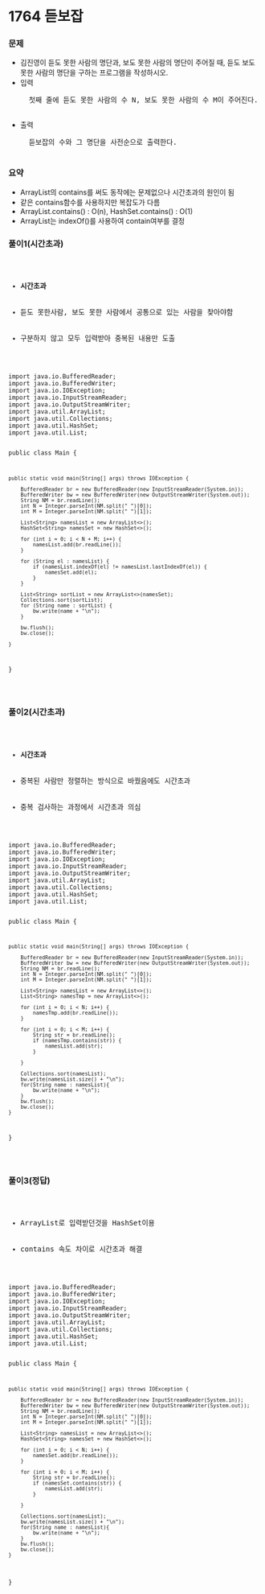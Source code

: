 # 1764 듣보잡

<h3>문제</h3>
<ul>
  <li>김진영이 듣도 못한 사람의 명단과, 보도 못한 사람의 명단이 주어질 때, 듣도 보도 못한 사람의 명단을 구하는 프로그램을 작성하시오.</li>
  <li>입력
  <pre>
  첫째 줄에 듣도 못한 사람의 수 N, 보도 못한 사람의 수 M이 주어진다. 이어서 둘째 줄부터 N개의 줄에 걸쳐 듣도 못한 사람의 이름과, N+2째 줄부터 보도 못한 사람의 이름이 순서대로 주어진다. 이름은 띄어쓰기 없이 알파벳 소문자로만 이루어지며, 그 길이는 20 이하이다. N, M은 500,000 이하의 자연수이다. 듣도 못한 사람의 명단에는 중복되는 이름이 없으며, 보도 못한 사람의 명단도 마찬가지이다.
  </pre>
  </li>
  <li>출력
  <pre>
  듣보잡의 수와 그 명단을 사전순으로 출력한다.
  </pre>
  </li>
</ul>

<h3>요약</h3>
<ul>
<li>ArrayList의 contains를 써도 동작에는 문제없으나 시간초과의 원인이 됨</li>
<li>같은 contains함수를 사용하지만 복잡도가 다름</li>
<li>ArrayList.contains() : O(n), HashSet.contains() : O(1)</li>
<li>ArrayList는 indexOf()를 사용하여 contain여부를 결정</li>
</ul>


<h3>풀이1(시간초과)</h3>
<pre>
<ul>
  <li><b>시간초과</b></li>
  <li>듣도 못한사람, 보도 못한 사람에서 공통으로 있는 사람을 찾아야함</li>
  <li>구분하지 않고 모두 입력받아 중복된 내용만 도출</li>
</ul>
<code>
import java.io.BufferedReader;
import java.io.BufferedWriter;
import java.io.IOException;
import java.io.InputStreamReader;
import java.io.OutputStreamWriter;
import java.util.ArrayList;
import java.util.Collections;
import java.util.HashSet;
import java.util.List;

public class Main {

    public static void main(String[] args) throws IOException {

        BufferedReader br = new BufferedReader(new InputStreamReader(System.in));
        BufferedWriter bw = new BufferedWriter(new OutputStreamWriter(System.out));
        String NM = br.readLine();
        int N = Integer.parseInt(NM.split(" ")[0]);
        int M = Integer.parseInt(NM.split(" ")[1]);

        List<String> namesList = new ArrayList<>();
        HashSet<String> namesSet = new HashSet<>();

        for (int i = 0; i < N + M; i++) {
            namesList.add(br.readLine());
        }

        for (String el : namesList) {
            if (namesList.indexOf(el) != namesList.lastIndexOf(el)) {
                namesSet.add(el);
            }
        }

        List<String> sortList = new ArrayList<>(namesSet);
        Collections.sort(sortList);
        for (String name : sortList) {
            bw.write(name + "\n");
        }

        bw.flush();
        bw.close();

    }
}

</code>
</pre>

<h3>풀이2(시간초과)</h3>
<pre>
<ul>
  <li><b>시간초과</b></li>
  <li>중복된 사람만 정렬하는 방식으로 바꿨음에도 시간초과</li>
  <li>중복 검사하는 과정에서 시간초과 의심</li>
</ul>
<code>
import java.io.BufferedReader;
import java.io.BufferedWriter;
import java.io.IOException;
import java.io.InputStreamReader;
import java.io.OutputStreamWriter;
import java.util.ArrayList;
import java.util.Collections;
import java.util.HashSet;
import java.util.List;

public class Main {

    public static void main(String[] args) throws IOException {

        BufferedReader br = new BufferedReader(new InputStreamReader(System.in));
        BufferedWriter bw = new BufferedWriter(new OutputStreamWriter(System.out));
        String NM = br.readLine();
        int N = Integer.parseInt(NM.split(" ")[0]);
        int M = Integer.parseInt(NM.split(" ")[1]);

        List<String> namesList = new ArrayList<>();
        List<String> namesTmp = new ArrayList<>();

        for (int i = 0; i < N; i++) {
			namesTmp.add(br.readLine());
		}

		for (int i = 0; i < M; i++) {
			String str = br.readLine();
			if (namesTmp.contains(str)) {
				namesList.add(str);
			}

		}

        Collections.sort(namesList);
        bw.write(namesList.size() + "\n");
        for(String name : namesList){
            bw.write(name + "\n");
        }
        bw.flush();
        bw.close();
    }
}

</code>
</pre>

<h3>풀이3(정답)</h3>
<pre>
<ul>
  <li>ArrayList로 입력받던것을 HashSet이용</li>
  <li>contains 속도 차이로 시간초과 해결</li>
</ul>
<code>
import java.io.BufferedReader;
import java.io.BufferedWriter;
import java.io.IOException;
import java.io.InputStreamReader;
import java.io.OutputStreamWriter;
import java.util.ArrayList;
import java.util.Collections;
import java.util.HashSet;
import java.util.List;

public class Main {

    public static void main(String[] args) throws IOException {

        BufferedReader br = new BufferedReader(new InputStreamReader(System.in));
        BufferedWriter bw = new BufferedWriter(new OutputStreamWriter(System.out));
        String NM = br.readLine();
        int N = Integer.parseInt(NM.split(" ")[0]);
        int M = Integer.parseInt(NM.split(" ")[1]);

        List<String> namesList = new ArrayList<>();
        HashSet<String> namesSet = new HashSet<>();

        for (int i = 0; i < N; i++) {
			namesSet.add(br.readLine());
		}

		for (int i = 0; i < M; i++) {
			String str = br.readLine();
			if (namesSet.contains(str)) {
				namesList.add(str);
			}

		}

        Collections.sort(namesList);
        bw.write(namesList.size() + "\n");
        for(String name : namesList){
            bw.write(name + "\n");
        }
        bw.flush();
        bw.close();
    }
}
</code>
</pre>